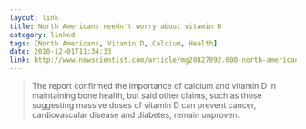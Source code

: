 ```yaml
---
layout: link
title: North Americans needn't worry about vitamin D
category: linked
tags: [North Americans, Vitamin D, Calcium, Health]
date: 2010-12-01T11:34:33
link: http://www.newscientist.com/article/mg20827892.600-north-americans-neednt-worry-about-vitamin-d.html
---
```


> The report confirmed the importance of calcium and vitamin D in maintaining bone health, but said other claims, such as those suggesting massive doses of vitamin D can prevent cancer, cardiovascular disease and diabetes, remain unproven.
